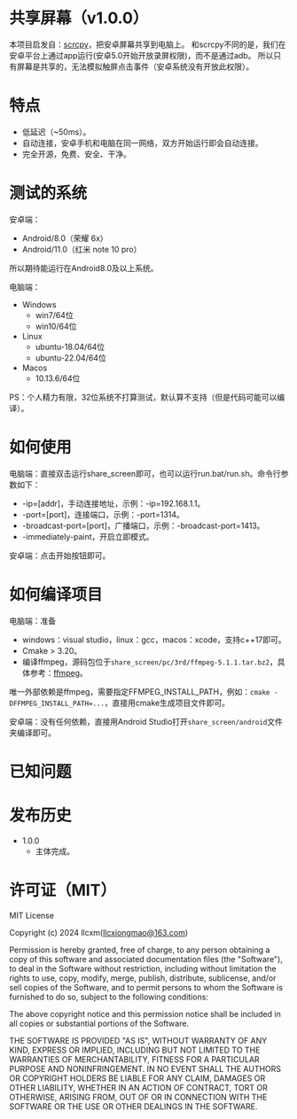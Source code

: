 # 共享屏幕（v1.0.0）
本项目启发自：[scrcpy](https://github.com/Genymobile/scrcpy)，把安卓屏幕共享到电脑上。
和scrcpy不同的是，我们在安卓平台上通过app运行(安卓5.0开始开放录屏权限)，而不是通过adb。
所以只有屏幕是共享的，无法模拟触屏点击事件（安卓系统没有开放此权限）。

# 特点
- 低延迟（~50ms）。
- 自动连接，安卓手机和电脑在同一网络，双方开始运行即会自动连接。
- 完全开源，免费、安全、干净。

# 测试的系统
安卓端：
- Android/8.0（荣耀 6x）
- Android/11.0（红米 note 10 pro）

所以期待能运行在Android8.0及以上系统。

电脑端：
- Windows
    - win7/64位
    - win10/64位
- Linux
    - ubuntu-18.04/64位
    - ubuntu-22.04/64位
- Macos
    - 10.13.6/64位

PS：个人精力有限，32位系统不打算测试，默认算不支持（但是代码可能可以编译）。

# 如何使用
电脑端：直接双击运行share_screen即可，也可以运行run.bat/run.sh。命令行参数如下：
- -ip=[addr]，手动连接地址，示例：-ip=192.168.1.1。
- -port=[port]，连接端口，示例：-port=1314。
- -broadcast-port=[port]，广播端口，示例：-broadcast-port=1413。
- -immediately-paint，开启立即模式。

安卓端：点击开始按钮即可。

# 如何编译项目
电脑端：准备
- windows：visual studio，linux：gcc，macos：xcode，支持c++17即可。
- Cmake > 3.20。
- 编译ffmpeg，源码包位于`share_screen/pc/3rd/ffmpeg-5.1.1.tar.bz2`，具体参考：[ffmpeg](./doc/ffmpeg.md)。

唯一外部依赖是ffmpeg，需要指定FFMPEG_INSTALL_PATH，例如：`cmake -DFFMPEG_INSTALL_PATH=...`，直接用cmake生成项目文件即可。

安卓端：没有任何依赖，直接用Android Studio打开`share_screen/android`文件夹编译即可。

# 已知问题

# 发布历史
- 1.0.0
    - 主体完成。

# 许可证（MIT）
MIT License

Copyright (c) 2024 llcxm(llcxiongmao@163.com)

Permission is hereby granted, free of charge, to any person obtaining a copy
of this software and associated documentation files (the "Software"), to deal
in the Software without restriction, including without limitation the rights
to use, copy, modify, merge, publish, distribute, sublicense, and/or sell
copies of the Software, and to permit persons to whom the Software is
furnished to do so, subject to the following conditions:

The above copyright notice and this permission notice shall be included in all
copies or substantial portions of the Software.

THE SOFTWARE IS PROVIDED "AS IS", WITHOUT WARRANTY OF ANY KIND, EXPRESS OR
IMPLIED, INCLUDING BUT NOT LIMITED TO THE WARRANTIES OF MERCHANTABILITY,
FITNESS FOR A PARTICULAR PURPOSE AND NONINFRINGEMENT. IN NO EVENT SHALL THE
AUTHORS OR COPYRIGHT HOLDERS BE LIABLE FOR ANY CLAIM, DAMAGES OR OTHER
LIABILITY, WHETHER IN AN ACTION OF CONTRACT, TORT OR OTHERWISE, ARISING FROM,
OUT OF OR IN CONNECTION WITH THE SOFTWARE OR THE USE OR OTHER DEALINGS IN THE
SOFTWARE.